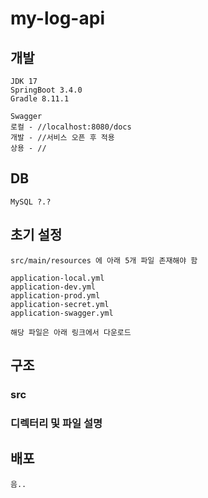 # my-log-api

## 개발
```
JDK 17
SpringBoot 3.4.0
Gradle 8.11.1

Swagger
로컬 - //localhost:8080/docs
개발 - //서비스 오픈 후 적용
상용 - //
```

## DB
```
MySQL ?.?
```

## 초기 설정
```
src/main/resources 에 아래 5개 파일 존재해야 함

application-local.yml
application-dev.yml
application-prod.yml
application-secret.yml
application-swagger.yml

해당 파일은 아래 링크에서 다운로드

```

## 구조

### src

### 디렉터리 및 파일 설명

## 배포
```
음..
```